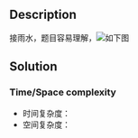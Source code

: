 ## Description

接雨水，题目容易理解，![如下图](https://assets.leetcode-cn.com/aliyun-lc-upload/uploads/2018/10/22/rainwatertrap.png)


## Solution



### Time/Space complexity

- 时间复杂度：
- 空间复杂度：
